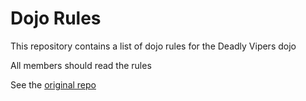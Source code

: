 Dojo Rules
==========

This repository contains a list of dojo rules for the Deadly Vipers dojo

All members should read the rules

See the [original repo](https://github.com/deadlyvipers)